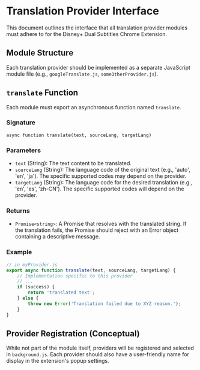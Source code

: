 # Translation Provider Interface

This document outlines the interface that all translation provider modules must adhere to for the Disney+ Dual Subtitles Chrome Extension.

## Module Structure

Each translation provider should be implemented as a separate JavaScript module file (e.g., `googleTranslate.js`, `someOtherProvider.js`).

## `translate` Function

Each module must export an asynchronous function named `translate`.

### Signature

`async function translate(text, sourceLang, targetLang)`

### Parameters

- `text` (String): The text content to be translated.
- `sourceLang` (String): The language code of the original text (e.g., 'auto', 'en', 'ja'). The specific supported codes may depend on the provider.
- `targetLang` (String): The language code for the desired translation (e.g., 'en', 'es', 'zh-CN'). The specific supported codes will depend on the provider.

### Returns

- `Promise<string>`: A Promise that resolves with the translated string. If the translation fails, the Promise should reject with an Error object containing a descriptive message.

### Example

```javascript
// in myProvider.js
export async function translate(text, sourceLang, targetLang) {
    // Implementation specific to this provider
    // ...
    if (success) {
        return 'translated text';
    } else {
        throw new Error('Translation failed due to XYZ reason.');
    }
}
```

## Provider Registration (Conceptual)

While not part of the module itself, providers will be registered and selected in `background.js`. Each provider should also have a user-friendly name for display in the extension's popup settings.
